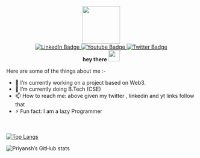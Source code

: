 <div id="header" align="center">
        <img src="https://assets4.lottiefiles.com/packages/lf20_az5zsd0q.json" width="100"/>
      </div>

<div id="badges" align="center">
        <a href="#">
          <img src="https://img.shields.io/badge/LinkedIn-blue?style=for-the-badge&logo=linkedin&logoColor=white" alt="LinkedIn Badge"/>
        </a>
        <a href="#">
          <img src="https://img.shields.io/badge/YouTube-red?style=for-the-badge&logo=youtube&logoColor=white" alt="Youtube Badge"/>
        </a>
        <a href="#">
          <img src="https://img.shields.io/badge/Twitter-blue?style=for-the-badge&logo=twitter&logoColor=white" alt="Twitter Badge"/>
        </a>
      </div>

<div id="name" align="center">
 <b>hey there</b>
  <img src="https://media.giphy.com/media/hvRJCLFzcasrR4ia7z/giphy.gif" width="30px"/>
</div>



<!--
<div align="center">
  <img src="https://media.giphy.com/media/dWesBcTLavkZuG35MI/giphy.gif" width="600" height="300"/>
</div>
-->




     


Here are some of the things about me :-

- 🔭 I’m currently working on a project based on Web3.
- 🌱 I’m currently doing B.Tech (CSE)
- 📫 How to reach me: above given my twitter , linkedin and yt links follow that
- ⚡ Fun fact: I am a lazy Programmer


<br>

[![Top Langs](https://github-readme-stats.vercel.app/api/top-langs/?username=priyanshyawalkar&layout=compact&theme=vision-friendly-dark)](https://github.com/anuraghazra/github-readme-stats)


![Priyansh’s GitHub stats](https://github-readme-stats.vercel.app/api?username=priyanshyawalkar&show_icons=true&theme=dark)


